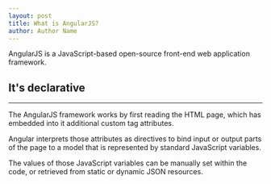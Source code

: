 ```yaml
---
layout: post
title: What is AngularJS?
author: Author Name
---
```


AngularJS is a JavaScript-based open-source front-end web application framework.

## It's declarative  
-----

The AngularJS framework works by first reading the HTML page, which has embedded into it additional custom tag attributes.

Angular interprets those attributes as directives to bind input or output parts of the page to a model that is represented by standard JavaScript variables.

The values of those JavaScript variables can be manually set within the code, or retrieved from static or dynamic JSON resources.

